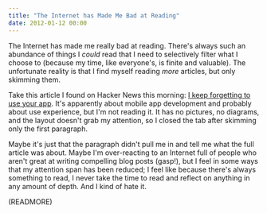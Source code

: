 ```yaml
---
title: "The Internet has Made Me Bad at Reading"
date: 2012-01-12 00:00
---
```


The Internet has made me really bad at reading. There's always such an abundance of things I _could_&nbsp;read that I need to selectively filter what I choose to (because my time, like everyone's, is finite and valuable). The unfortunate reality is that I find myself reading _more_&nbsp;articles, but only skimming them.&nbsp;

Take this article I found on Hacker News this morning: [I keep forgetting to use your app](http://www.gabrielweinberg.com/blog/2012/01/i-keep-forgetting-to-use-your-app.html). It's apparently about mobile app development and probably about use experience, but I'm not reading it. It has no pictures, no diagrams, and the layout doesn't grab my attention, so I closed the tab after skimming only the first paragraph.

Maybe it's just that the paragraph didn't pull me in and tell me what the full article was about. Maybe I'm over-reacting to an Internet full of people who aren't great at writing compelling blog posts (gasp!), but I feel in some ways that my attention span has been reduced; I feel like because there's always something to read, I never take the time to read and reflect on anything in any amount of depth. And I kind of hate it.

(READMORE)
